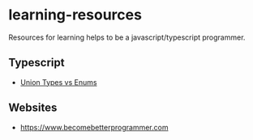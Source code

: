 # learning-resources
Resources for learning helps to be a javascript/typescript programmer.

## Typescript
- [Union Types vs Enums](https://www.becomebetterprogrammer.com/typescript-union-types-vs-enums/)

## Websites
- https://www.becomebetterprogrammer.com
